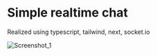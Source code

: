 # Simple realtime chat
Realized using typescript, tailwind, next, socket.io
>
![Screenshot_1](https://user-images.githubusercontent.com/96316784/162026181-d58f677b-6a86-4c67-86b0-01e9c57530a0.png)

